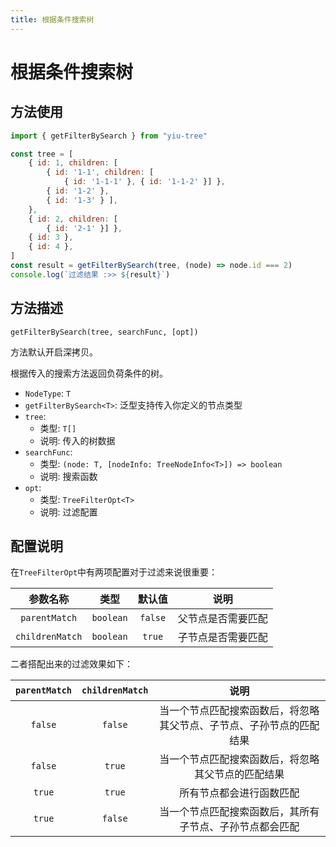 ```yaml
---
title: 根据条件搜索树
---
```


# 根据条件搜索树

## 方法使用

```js
import { getFilterBySearch } from "yiu-tree"

const tree = [
    { id: 1, children: [
        { id: '1-1', children: [
            { id: '1-1-1' }, { id: '1-1-2' }] },
        { id: '1-2' },
        { id: '1-3' } ],
    },
    { id: 2, children: [
        { id: '2-1' }] },
    { id: 3 },
    { id: 4 },
]
const result = getFilterBySearch(tree, (node) => node.id === 2)
console.log(`过滤结果 :>> ${result}`)
```

## 方法描述

```plaintext
getFilterBySearch(tree, searchFunc, [opt])
```

方法默认开启深拷贝。

根据传入的搜索方法返回负荷条件的树。

- `NodeType`: `T`
- `getFilterBySearch<T>`: 泛型支持传入你定义的节点类型
- `tree`:
  - 类型: `T[]`
  - 说明: 传入的树数据
- `searchFunc`:
  - 类型: `(node: T, [nodeInfo: TreeNodeInfo<T>]) => boolean`
  - 说明: 搜索函数
- `opt`:
  - 类型: `TreeFilterOpt<T>`
  - 说明: 过滤配置


## 配置说明

在`TreeFilterOpt`中有两项配置对于过滤来说很重要：

|    参数名称     |   类型    | 默认值  |        说明        |
| :-------------: | :-------: | :-----: | :----------------: |
|  `parentMatch`  | `boolean` | `false` | 父节点是否需要匹配 |
| `childrenMatch` | `boolean` | `true`  | 子节点是否需要匹配 |


二者搭配出来的过滤效果如下：


| `parentMatch` | `childrenMatch` |                                 说明                                 |
| :-----------: | :-------------: | :------------------------------------------------------------------: |
|    `false`    |     `false`     | 当一个节点匹配搜索函数后，将忽略其父节点、子节点、子孙节点的匹配结果 |
|    `false`    |     `true`      |          当一个节点匹配搜索函数后，将忽略其父节点的匹配结果          |
|    `true`     |     `true`      |                       所有节点都会进行函数匹配                       |
|    `true`     |     `false`     |       当一个节点匹配搜索函数后，其所有子节点、子孙节点都会匹配       |